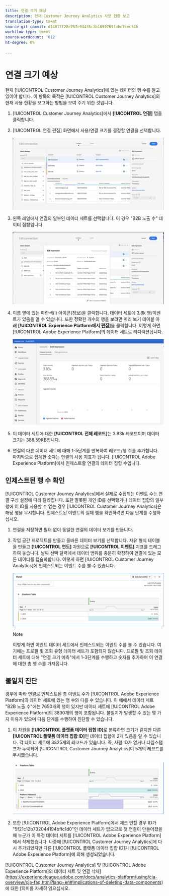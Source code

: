 ```yaml
---
title: 연결 크기 예상
description: 현재 Customer Journey Analytics 사용 현황 보고
translation-type: tm+mt
source-git-commit: d14817f28e757e94435c3b1059765fabe7cec54b
workflow-type: tm+mt
source-wordcount: '612'
ht-degree: 0%

---
```



# 연결 크기 예상

현재 [!UICONTROL Customer Journey Analytics]에 있는 데이터의 행 수를 알고 있어야 합니다. 이 항목의 목적은 [!UICONTROL Customer Journey Analytics]의 현재 사용 현황을 보고하는 방법을 보여 주기 위한 것입니다.

1. [!UICONTROL Customer Journey Analytics]에서 **[!UICONTROL 연결]** 탭을 클릭합니다.
1. [!UICONTROL 연결 편집] 화면에서 사용/연결 크기를 결정할 연결을 선택합니다.

   ![연결 편집](assets/edit-connection.png)

1. 왼쪽 레일에서 연결의 일부인 데이터 세트를 선택합니다. 이 경우 &quot;B2B 노출 수&quot; 데이터 집합입니다.

   ![데이터 집합](assets/dataset.png)

1. 이름 옆에 있는 파란색(i) 아이콘(정보)을 클릭합니다. 데이터 세트에 3.8k 행/이벤트가 있음을 알 수 있습니다. 또한 정확한 개수의 행을 보려면 미리 보기 테이블 아래 **[!UICONTROL Experience Platform에서 편집]**&#x200B;을 클릭합니다. 이렇게 하면 [!UICONTROL Adobe Experience Platform]의 데이터 세트로 리디렉션됩니다.

   ![AEP 데이터 세트 정보](assets/data-size.png)

1. 이 데이터 세트에 대한 **[!UICONTROL 전체 레코드]**&#x200B;는 3.83k 레코드이며 데이터 크기는 388.59KB입니다.

1. 연결의 다른 데이터 세트에 대해 1-5단계를 반복하여 레코드/행 수를 추가합니다. 마지막으로 집계한 숫자는 연결의 사용 지표가 됩니다. [!UICONTROL Adobe Experience Platform]에서 인제스트할 연결의 데이터 집합 수입니다.

## 인제스트된 행 수 확인

[!UICONTROL Customer Journey Analytics]에서 실제로 수집되는 이벤트 수는 연결 구성 설정에 따라 달라집니다. 또한 잘못된 개인 ID를 선택했거나 데이터 집합의 일부 행에 이 ID를 사용할 수 없는 경우 [!UICONTROL Customer Journey Analytics]은 해당 행을 무시합니다. 인제스트된 이벤트의 실제 행을 확인하려면 다음 단계를 수행하십시오.

1. 연결을 저장하면 필터 없이 동일한 연결의 데이터 보기를 만듭니다.
1. 작업 공간 프로젝트를 만들고 올바른 데이터 보기를 선택합니다. 자유 형식 테이블을 만들고 **[!UICONTROL 연도]** 차원으로 **[!UICONTROL 이벤트]** 지표를 드래그하여 놓습니다. 날짜 선택 달력에서 데이터 범위를 충분히 확장하여 연결에 있는 모든 데이터를 캡슐화합니다. 이렇게 하면 [!UICONTROL Customer Journey Analytics]에 인제스트되는 이벤트 수를 볼 수 있습니다.

   ![작업 공간 프로젝트](assets/event-number.png)

   >[!NOTE]
   >
   >이렇게 하면 이벤트 데이터 세트에서 인제스트되는 이벤트 수를 볼 수 있습니다. 여기에는 프로필 및 조회 유형 데이터 세트가 포함되지 않습니다. 프로필 및 조회 데이터 세트에 대해 &quot;연결 크기 예측&quot;에서 1-3단계를 수행하고 숫자를 추가하여 이 연결에 대한 총 행 수를 가져옵니다.

## 불일치 진단

경우에 따라 연결로 인제스트된 총 이벤트 수가 [!UICONTROL Adobe Experience Platform]의 데이터 세트에 있는 행 수와 다를 수 있습니다. 이 예에서 데이터 세트 &quot;B2B 노출 수&quot;에는 7650개의 행이 있지만 데이터 세트에 [!UICONTROL Adobe Experience Platform]의 3830개의 행이 포함됩니다. 불일치가 발생할 수 있는 몇 가지 이유가 있으며 다음 단계를 수행하여 진단할 수 있습니다.

1. 이 차원을 **[!UICONTROL 플랫폼 데이터 집합 ID]**&#x200B;로 분류하면 크기가 같지만 다른 **[!UICONTROL 플랫폼 데이터 집합 ID]**&#x200B;인 데이터 집합이 2개 있음을 알 수 있습니다. 각 데이터 세트에 3825개의 레코드가 있습니다. 즉, 사람 ID가 없거나 타임스탬프가 누락되어 [!UICONTROL Customer Journey Analytics]이 5개의 레코드를 무시했습니다.

   ![분류](assets/data-size2.png)

1. 또한 [!UICONTROL Adobe Experience Platform]에서 체크 인할 경우 ID가 &quot;5f21c12b732044194bffc1d0&quot;인 데이터 세트가 없으므로 첫 연결이 만들어졌을 때 누군가 이 특정 데이터 세트를 [!UICONTROL Adobe Experience Platform]에서 삭제했습니다. 나중에 [!UICONTROL Customer Journey Analytics]에 다시 추가되었지만 다른 [!UICONTROL 플랫폼 데이터 집합 ID]가 [!UICONTROL Adobe Experience Platform]에 의해 생성되었습니다.

[!UICONTROL Customer Journey Analytics] 및 [!UICONTROL Adobe Experience Platform]의 데이터 세트 및 연결 삭제](https://experienceleague.adobe.com/docs/analytics-platform/using/cja-overview/cja-faq.html?lang=en#implications-of-deleting-data-components)에 대한 [의미를 자세히 읽으십시오.
